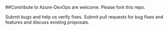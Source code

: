 ##Contribute to Azure-DevOps are welcome. Please fork this repo.

Submit bugs and help us verify fixes.
Submit pull requests for bug fixes and features and discuss existing proposals.
